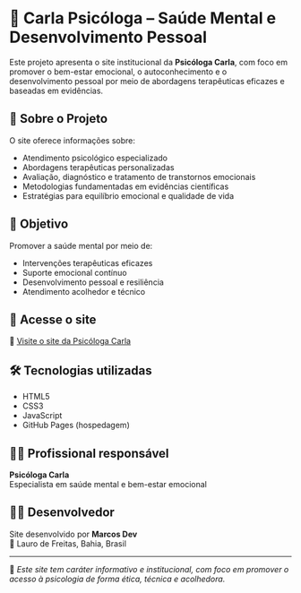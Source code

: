 # 🧠 Carla Psicóloga – Saúde Mental e Desenvolvimento Pessoal

Este projeto apresenta o site institucional da **Psicóloga Carla**, com foco em promover o bem-estar emocional, o autoconhecimento e o desenvolvimento pessoal por meio de abordagens terapêuticas eficazes e baseadas em evidências.

## 🌿 Sobre o Projeto

O site oferece informações sobre:

- Atendimento psicológico especializado
- Abordagens terapêuticas personalizadas
- Avaliação, diagnóstico e tratamento de transtornos emocionais
- Metodologias fundamentadas em evidências científicas
- Estratégias para equilíbrio emocional e qualidade de vida

## 💬 Objetivo

Promover a saúde mental por meio de:

- Intervenções terapêuticas eficazes
- Suporte emocional contínuo
- Desenvolvimento pessoal e resiliência
- Atendimento acolhedor e técnico

## 🚀 Acesse o site

🔗 [Visite o site da Psicóloga Carla](https://marcosdev-softwere.github.io/CarlaPsicologa02/)

## 🛠️ Tecnologias utilizadas

- HTML5
- CSS3
- JavaScript
- GitHub Pages (hospedagem)

## 👩‍⚕️ Profissional responsável

**Psicóloga Carla**  
Especialista em saúde mental e bem-estar emocional

## 👨‍💻 Desenvolvedor

Site desenvolvido por **Marcos Dev**  
📍 Lauro de Freitas, Bahia, Brasil

---

📌 *Este site tem caráter informativo e institucional, com foco em promover o acesso à psicologia de forma ética, técnica e acolhedora.*
